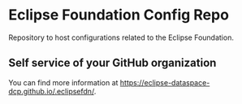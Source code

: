 # Eclipse Foundation Config Repo

Repository to host configurations related to the Eclipse Foundation.

## Self service of your GitHub organization

You can find more information at <https://eclipse-dataspace-dcp.github.io/.eclipsefdn/>.
